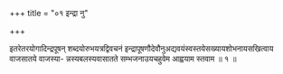 +++
title = "०१ इन्द्रा नु"

+++

इतरेतरयोगादिन्द्रपूषन् शब्दयोरुभयत्रद्विवचनं इन्द्रापूषणौदेवौनुअद्यवयंस्वस्तयेसख्यायशोभनायसखित्वाय वाजसातये वाजस्या- न्नस्यबलस्यवासातते सम्भजनाउयचहुवेम आह्वयाम स्तवाम ॥ १ ॥